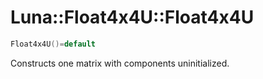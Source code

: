 # Luna::Float4x4U::Float4x4U

```c++
Float4x4U()=default
```

Constructs one matrix with components uninitialized. 

